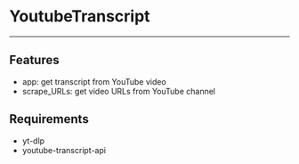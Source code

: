 # YoutubeTranscript

---

## Features
- app: get transcript from YouTube video
- scrape_URLs: get video URLs from YouTube channel

## Requirements
- yt-dlp
- youtube-transcript-api
